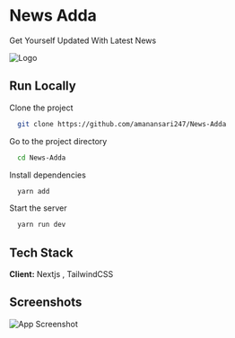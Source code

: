 
# News Adda

Get Yourself Updated With Latest News


![Logo](https://www.linkpicture.com/q/logo-news-adda.png)


## Run Locally

Clone the project

```bash
  git clone https://github.com/amanansari247/News-Adda
```

Go to the project directory

```bash
  cd News-Adda
```

Install dependencies

```bash
  yarn add
```

Start the server

```bash
  yarn run dev
```


## Tech Stack

**Client:** Nextjs , TailwindCSS


## Screenshots

![App Screenshot](https://www.linkpicture.com/q/s-1.png)

